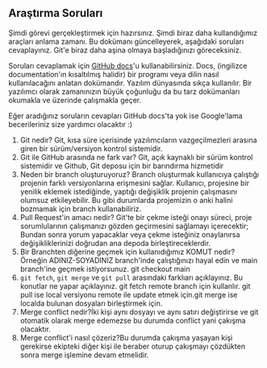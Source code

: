 ## Araştırma Soruları

Şimdi görevi gerçekleştirmek için hazırsınız. Şimdi biraz daha kullandığımız araçları anlama zamanı. Bu dokümanı güncelleyerek, aşağıdaki soruları cevaplayınız. Git'e biraz daha aşina olmaya başladığınızı göreceksiniz. 

Soruları cevaplamak için [GitHub docs](https://docs.github.com/en)'u kullanabilirsiniz. Docs, (ingilizce documentation'ın kısaltılmış halidir) bir programı veya dilin nasıl kullanılacağını anlatan dokümandır. Yazılım dünyasında sıkça kullanılır. Bir yazılımcı olarak zamanınızın büyük çoğunluğu da bu tarz dokümanları okumakla ve üzerinde çalışmakla geçer.

Eğer aradığınız soruların cevapları GitHub docs'ta yok ise Google'lama becerileriniz size yardımcı olacaktır :)

1. Git nedir? Git, kısa süre içerisinde yazılımcıların vazgeçilmezleri arasına giren bir sürüm/versiyon kontrol sistemidir.
2. Git ile GitHub arasında ne fark var?  Git, açık kaynaklı bir sürüm kontrol sistemidir ve Github, Git deposu için bir barındırma hizmetidir
3. Neden bir branch oluşturuyoruz? Branch oluşturmak kullanıcıya çalıştığı projenin farklı versiyonlarına erişmesini sağlar. Kullanıcı, projesine bir yenilik eklemek istediğinde, yaptığı değişiklik projenin çalışmasını olumsuz etkileyebilir. Bu gibi durumlarda projemizin o anki halini bozmamak için branch kullanabiliriz. 
4. Pull Request'in amacı nedir? Git'te bir çekme isteği onayı süreci, proje sorumlularının çalışmanızı gözden geçirmesini sağlamayı içerecektir; Bundan sonra yorum yapacaklar veya çekme isteğiniz onaylanırsa değişikliklerinizi doğrudan ana depoda birleştireceklerdir.
5. Bir Branchten diğerine geçmek için kullanıdığımız KOMUT nedir? Örneğin ADINIZ-SOYADINIZ branch'inde çalıştığınızı hayal edin ve main branch'ine geçmek istiyorsunuz. git checkout main
6. `git fetch`, `git merge` ve `git pull` arasındaki farklıarı açıklayınız. Bu konutlar ne yapar açıklayınız. git fetch remote branch için kullanlır. git pull ise local versiyonu remote ile update etmek için.git merge ise localda bulunan dosyaları birleştirmek için.
7. Merge conflict nedir?İki kişi aynı dosyayı ve aynı satırı değiştirirse ve git otomatik olarak merge edemezse bu durumda conflict yani çakışma olacaktır. 
8. Merge conflict'i nasıl çözeriz?Bu durumda çakışma yaşayan kişi gerekirse ekipteki diğer kişi ile beraber oturup çakışmayı çözdükten sonra merge işlemine devam etmelidir.
